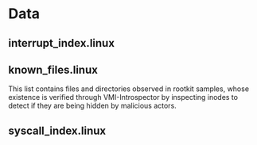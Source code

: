 # Data

## interrupt_index.linux

## known_files.linux

This list contains files and directories observed in rootkit samples, whose existence is verified through VMI-Introspector 
by inspecting inodes to detect if they are being hidden by malicious actors.

## syscall_index.linux


